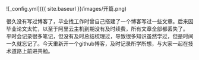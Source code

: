 ![_config.yml]({{ site.baseurl }}/images/开篇.png)

很久没有写过博客了，毕业找工作时曾自己搭建了一个博客写过一些文章。后来因毕业论文太忙，以至于阿里云主机到期没有及时续费，所有文章全部都丢失了。
平时会记录很多笔记，但没有及时总结梳理过，导致很多知识虽然学过，但是时间一久就忘记了。今天重新开一个github博客，及时记录所学所想，与大家一起在技术道路上前进共勉。
